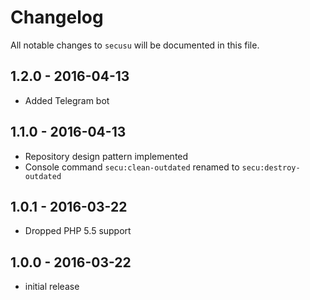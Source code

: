 # Changelog

All notable changes to `secusu` will be documented in this file.

## 1.2.0 - 2016-04-13

- Added Telegram bot

## 1.1.0 - 2016-04-13

- Repository design pattern implemented
- Console command `secu:clean-outdated` renamed to `secu:destroy-outdated` 

## 1.0.1 - 2016-03-22

- Dropped PHP 5.5 support

## 1.0.0 - 2016-03-22

- initial release
